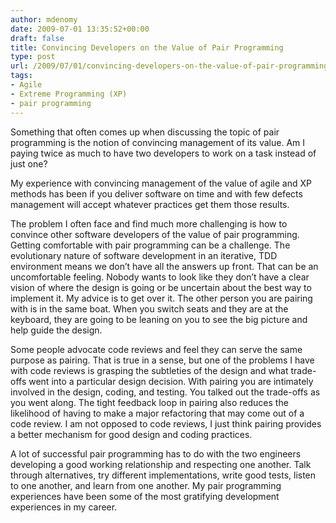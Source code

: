 ```yaml
---
author: mdenomy
date: 2009-07-01 13:35:52+00:00
draft: false
title: Convincing Developers on the Value of Pair Programming
type: post
url: /2009/07/01/convincing-developers-on-the-value-of-pair-programming/
tags:
- Agile
- Extreme Programming (XP)
- pair programming
---
```


Something that often comes up when discussing the topic of pair programming is the notion of convincing management of its value.  Am I paying twice as much to have two developers to work on a task instead of just one?  

My experience with convincing management of the value of agile and XP methods has been if you deliver software on time and with few defects management will accept whatever practices get them those results.

The problem I often face and find much more challenging is how to convince other software developers of the value of pair programming.  Getting comfortable with pair programming can be a challenge.  The evolutionary nature of software development in an iterative, TDD environment means we don’t have all the answers up front.  That can be an uncomfortable feeling.  Nobody wants to look like they don’t have a clear vision of where the design is going or be uncertain about the best way to implement it. My advice is to get over it.  The other person you are pairing with is in the same boat.  When you switch seats and they are at the keyboard, they are going to be leaning on you to see the big picture and help guide the design.

Some people advocate code reviews and feel they can serve the same purpose as pairing.  That is true in a sense, but one of the problems I have with code reviews is grasping the subtleties of the design and what trade-offs went into a particular design decision.  With pairing you are intimately involved in the design, coding, and testing.  You talked out the trade-offs as you went along.  The tight feedback loop in pairing also reduces the likelihood of having to make a major refactoring that may come out of a code review.  I am not opposed to code reviews, I just think pairing provides a better mechanism for good design and coding practices.

A lot of successful pair programming has to do with the two engineers developing a good working relationship and respecting one another.  Talk through alternatives, try different implementations, write good tests, listen to one another, and learn from one another.  My pair programming experiences have been some of the most gratifying development experiences in my career.

